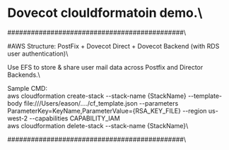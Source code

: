 # Dovecot clouldformatoin demo.\
#############################################\

#AWS Structure:
PostFix + Dovecot Direct + Dovecot Backend (with RDS user authentication)\

Use EFS to store & share user mail data across Postfix and Director Backends.\

Sample CMD:\
aws cloudformation create-stack --stack-name {StackName} --template-body file:///Users/eason/..../cf_template.json  --parameters ParameterKey=KeyName,ParameterValue={RSA_KEY_FILE} --region us-west-2 --capabilities CAPABILITY_IAM\
aws cloudformation delete-stack --stack-name {StackName}\

#############################################\